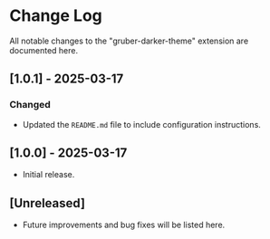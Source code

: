 # Change Log

All notable changes to the "gruber-darker-theme" extension are documented here.

## [1.0.1] - 2025-03-17

### Changed

- Updated the `README.md` file to include configuration instructions.

## [1.0.0] - 2025-03-17

- Initial release.

## [Unreleased]

- Future improvements and bug fixes will be listed here.
